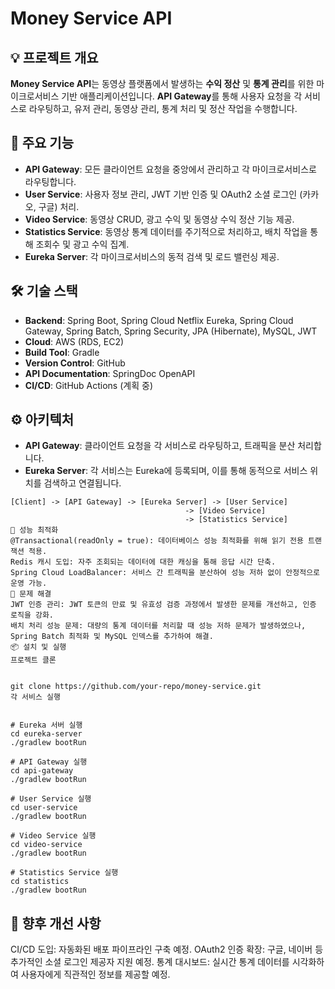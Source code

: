 # Money Service API



## 💡 프로젝트 개요
**Money Service API**는 동영상 플랫폼에서 발생하는 **수익 정산** 및 **통계 관리**를 위한 마이크로서비스 기반 애플리케이션입니다. **API Gateway**를 통해 사용자 요청을 각 서비스로 라우팅하고, 유저 관리, 동영상 관리, 통계 처리 및 정산 작업을 수행합니다.

## 🔑 주요 기능
- **API Gateway**: 모든 클라이언트 요청을 중앙에서 관리하고 각 마이크로서비스로 라우팅합니다.
- **User Service**: 사용자 정보 관리, JWT 기반 인증 및 OAuth2 소셜 로그인 (카카오, 구글) 처리.
- **Video Service**: 동영상 CRUD, 광고 수익 및 동영상 수익 정산 기능 제공.
- **Statistics Service**: 동영상 통계 데이터를 주기적으로 처리하고, 배치 작업을 통해 조회수 및 광고 수익 집계.
- **Eureka Server**: 각 마이크로서비스의 동적 검색 및 로드 밸런싱 제공.

## 🛠 기술 스택
- **Backend**: Spring Boot, Spring Cloud Netflix Eureka, Spring Cloud Gateway, Spring Batch, Spring Security, JPA (Hibernate), MySQL, JWT
- **Cloud**: AWS (RDS, EC2)
- **Build Tool**: Gradle
- **Version Control**: GitHub
- **API Documentation**: SpringDoc OpenAPI
- **CI/CD**: GitHub Actions (계획 중)

## ⚙️ 아키텍처
- **API Gateway**: 클라이언트 요청을 각 서비스로 라우팅하고, 트래픽을 분산 처리합니다.
- **Eureka Server**: 각 서비스는 Eureka에 등록되며, 이를 통해 동적으로 서비스 위치를 검색하고 연결됩니다.

```plaintext
[Client] -> [API Gateway] -> [Eureka Server] -> [User Service]
                                       -> [Video Service]
                                       -> [Statistics Service]
🚀 성능 최적화
@Transactional(readOnly = true): 데이터베이스 성능 최적화를 위해 읽기 전용 트랜잭션 적용.
Redis 캐시 도입: 자주 조회되는 데이터에 대한 캐싱을 통해 응답 시간 단축.
Spring Cloud LoadBalancer: 서비스 간 트래픽을 분산하여 성능 저하 없이 안정적으로 운영 가능.
🔧 문제 해결
JWT 인증 관리: JWT 토큰의 만료 및 유효성 검증 과정에서 발생한 문제를 개선하고, 인증 로직을 강화.
배치 처리 성능 문제: 대량의 통계 데이터를 처리할 때 성능 저하 문제가 발생하였으나, Spring Batch 최적화 및 MySQL 인덱스를 추가하여 해결.
📦 설치 및 실행
프로젝트 클론


git clone https://github.com/your-repo/money-service.git
각 서비스 실행


# Eureka 서버 실행
cd eureka-server
./gradlew bootRun

# API Gateway 실행
cd api-gateway
./gradlew bootRun

# User Service 실행
cd user-service
./gradlew bootRun

# Video Service 실행
cd video-service
./gradlew bootRun

# Statistics Service 실행
cd statistics
./gradlew bootRun
```

## 🔮 향후 개선 사항
CI/CD 도입: 자동화된 배포 파이프라인 구축 예정.
OAuth2 인증 확장: 구글, 네이버 등 추가적인 소셜 로그인 제공자 지원 예정.
통계 대시보드: 실시간 통계 데이터를 시각화하여 사용자에게 직관적인 정보를 제공할 예정.
